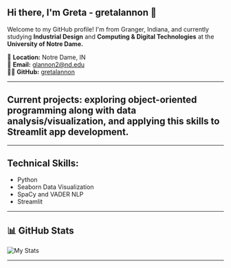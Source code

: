 ## Hi there, I'm Greta - gretalannon 👋

Welcome to my GitHub profile! I'm from Granger, Indiana, and currently studying **Industrial Design** and **Computing & Digital Technologies** at the **University of Notre Dame.**

📍 **Location:** Notre Dame, IN  
📧 **Email:** [glannon2@nd.edu](mailto:glannon2@nd.edu)  
👨‍💻 **GitHub:** [gretalannon](https://github.com/gretalannon)

---

## Current projects: exploring object-oriented programming along with data analysis/visualization, and applying this skills to Streamlit app development.

---

## Technical Skills: 
- Python
- Seaborn Data Visualization
- SpaCy and VADER NLP
- Streamlit

---

## 📊 GitHub Stats  
![My Stats](https://github-readme-stats.vercel.app/api?username=gretalannon&show_icons=true&theme=radical)  

---
<!--
**gretalannon/gretalannon** is a ✨ _special_ ✨ repository because its `README.md` (this file) appears on your GitHub profile.

Here are some ideas to get you started:

- 🔭 I’m currently working on ...
- 🌱 I’m currently learning ...
- 👯 I’m looking to collaborate on ...
- 🤔 I’m looking for help with ...
- 💬 Ask me about ...
- 📫 How to reach me: ...
- 😄 Pronouns: ...
- ⚡ Fun fact: ...
-->
